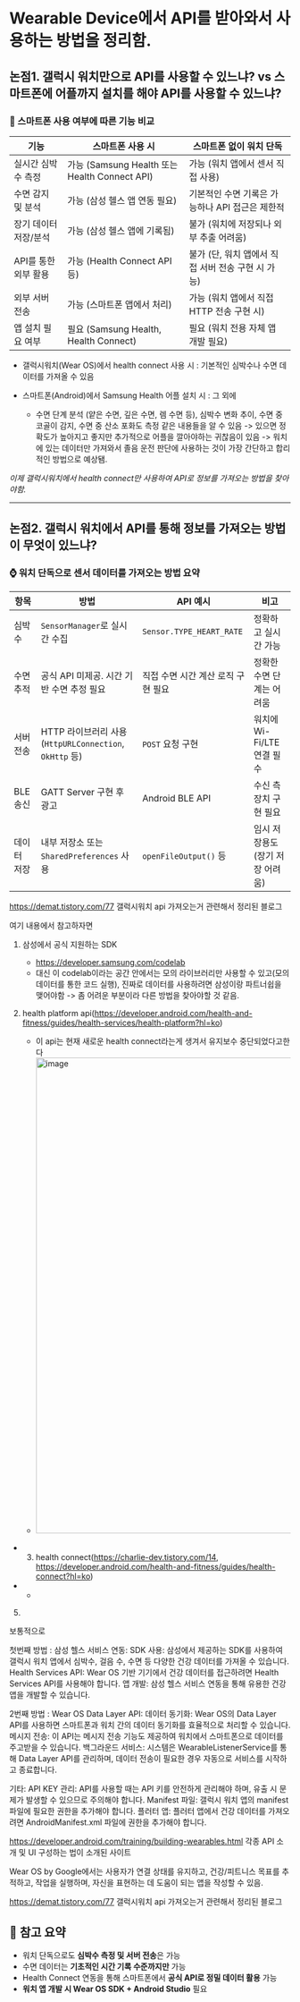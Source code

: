 # Wearable Device에서 API를 받아와서 사용하는 방법을 정리함.

## 논점1. 갤럭시 워치만으로 API를 사용할 수 있느냐? vs 스마트폰에 어플까지 설치를 해야 API를 사용할 수 있느냐?

### 📱 스마트폰 사용 여부에 따른 기능 비교

| 기능 | 스마트폰 사용 시 | 스마트폰 없이 워치 단독 |
|------|------------------|-------------------------|
| 실시간 심박수 측정 | 가능 (Samsung Health 또는 Health Connect API) | 가능 (워치 앱에서 센서 직접 사용) |
| 수면 감지 및 분석 | 가능 (삼성 헬스 앱 연동 필요) | 기본적인 수면 기록은 가능하나 API 접근은 제한적 |
| 장기 데이터 저장/분석 | 가능 (삼성 헬스 앱에 기록됨) | 불가 (워치에 저장되나 외부 추출 어려움) |
| API를 통한 외부 활용 | 가능 (Health Connect API 등) | 불가 (단, 워치 앱에서 직접 서버 전송 구현 시 가능) |
| 외부 서버 전송 | 가능 (스마트폰 앱에서 처리) | 가능 (워치 앱에서 직접 HTTP 전송 구현 시) |
| 앱 설치 필요 여부 | 필요 (Samsung Health, Health Connect) | 필요 (워치 전용 자체 앱 개발 필요) |


- 갤럭시워치(Wear OS)에서 health connect 사용 시 : 기본적인 심박수나 수면 데이터를 가져올 수 있음

- 스마트폰(Android)에서 Samsung Health 어플 설치 시 : 그 외에 

    - 수면 단계 분석 (얕은 수면, 깊은 수면, 렘 수면 등), 심박수 변화 추이, 수면 중 코골이 감지, 수면 중 산소 포화도 측정  같은 내용들을 알 수 있음 -> 있으면 정확도가 높아지고 좋지만 추가적으로 어플을 깔아야하는 귀찮음이 있음 -> 워치에 있는 데이터만 가져와서 졸음 운전 판단에 사용하는 것이 가장 간단하고 합리적인 방법으로 예상됌.

*이제 갤럭시워치에서 health connect만 사용하여 API로 정보를 가져오는 방법을 찾아야함.*

---

## 논점2. 갤럭시 워치에서 API를 통해 정보를 가져오는 방법이 무엇이 있느냐?


### ⌚ 워치 단독으로 센서 데이터를 가져오는 방법 요약

| 항목 | 방법 | API 예시 | 비고 |
|------|------|----------|------|
| 심박수 | `SensorManager`로 실시간 수집 | `Sensor.TYPE_HEART_RATE` | 정확하고 실시간 가능 |
| 수면 추적 | 공식 API 미제공. 시간 기반 수면 추정 필요 | 직접 수면 시간 계산 로직 구현 필요 | 정확한 수면 단계는 어려움 |
| 서버 전송 | HTTP 라이브러리 사용 (`HttpURLConnection`, `OkHttp` 등) | `POST` 요청 구현 | 워치에 Wi-Fi/LTE 연결 필수 |
| BLE 송신 | GATT Server 구현 후 광고 | Android BLE API | 수신 측 장치 구현 필요 |
| 데이터 저장 | 내부 저장소 또는 `SharedPreferences` 사용 | `openFileOutput()` 등 | 임시 저장용도 (장기 저장 어려움) |



https://demat.tistory.com/77
갤럭시워치 api 가져오는거 관련해서 정리된 블로그

여기 내용에서 참고하자면 

1. 삼성에서 공식 지원하는 SDK
    - https://developer.samsung.com/codelab
    - 대신 이 codelab이라는 공간 안에서는 모의 라이브러리만 사용할 수 있고(모의데이터를 통한 코드 실행), 진짜로 데이터를 사용하려면 삼성이랑 파트너쉽을 맺어야함 -> 좀 어려운 부분이라 다른 방법을 찾아야할 것 같음.
 
2. health platform api(https://developer.android.com/health-and-fitness/guides/health-services/health-platform?hl=ko)
      - 이 api는 현재 새로운 health connect라는게 생겨서 유지보수 중단되었다고한다
      - <img width="851" alt="image" src="https://github.com/user-attachments/assets/0b36f0b0-b194-42bd-9b9f-d71646890175" />


- 3. health connect(https://charlie-dev.tistory.com/14, https://developer.android.com/health-and-fitness/guides/health-connect?hl=ko)
-    -
  5. 

보통적으로

첫번째 방법 : 삼성 헬스 서비스 연동:
SDK 사용:
삼성에서 제공하는 SDK를 사용하여 갤럭시 워치 앱에서 심박수, 걸음 수, 수면 등 다양한 건강 데이터를 가져올 수 있습니다.
Health Services API:
Wear OS 기반 기기에서 건강 데이터를 접근하려면 Health Services API를 사용해야 합니다.
앱 개발:
삼성 헬스 서비스 연동을 통해 유용한 건강 앱을 개발할 수 있습니다.


2번째 방법 : Wear OS Data Layer API:
데이터 동기화:
Wear OS의 Data Layer API를 사용하면 스마트폰과 워치 간의 데이터 동기화를 효율적으로 처리할 수 있습니다.
메시지 전송:
이 API는 메시지 전송 기능도 제공하여 워치에서 스마트폰으로 데이터를 주고받을 수 있습니다.
백그라운드 서비스:
시스템은 WearableListenerService를 통해 Data Layer API를 관리하며, 데이터 전송이 필요한 경우 자동으로 서비스를 시작하고 종료합니다.


기타:
API KEY 관리:
API를 사용할 때는 API 키를 안전하게 관리해야 하며, 유출 시 문제가 발생할 수 있으므로 주의해야 합니다. 
Manifest 파일:
갤럭시 워치 앱의 manifest 파일에 필요한 권한을 추가해야 합니다. 
플러터 앱:
플러터 앱에서 건강 데이터를 가져오려면 AndroidManifest.xml 파일에 권한을 추가해야 합니다. 



https://developer.android.com/training/building-wearables.html
각종 API 소개 및 UI 구성하는 법이 소개된 사이트

Wear OS by Google에서는 사용자가 연결 상태를 유지하고, 건강/피트니스 목표를 추적하고, 작업을 실행하며, 자신을 표현하는 데 도움이 되는 앱을 작성할 수 있음.

https://demat.tistory.com/77
갤럭시워치 api 가져오는거 관련해서 정리된 블로그


## 📌 참고 요약

- 워치 단독으로도 **심박수 측정 및 서버 전송**은 가능
- 수면 데이터는 **기초적인 시간 기록 수준까지만** 가능
- Health Connect 연동을 통해 스마트폰에서 **공식 API로 정밀 데이터 활용** 가능
- **워치 앱 개발 시 Wear OS SDK + Android Studio** 필요

